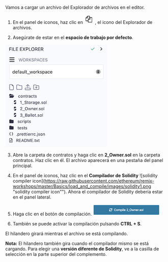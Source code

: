 Vamos a cargar un archivo del Explorador de archivos en el editor.

1. En el panel de iconos, haz clic en ![file explorer icon](https://raw.githubusercontent.com/ethereum/remix-workshops/master/Basics/load_and_compile/images/files1.png "file explorer icon") , el icono del Explorador de archivos.

2. Asegúrate de estar en el **espacio de trabajo por defecto**.

![default workspace](https://raw.githubusercontent.com/ethereum/remix-workshops/master/Basics/load_and_compile/images/default_workspace_open.png)

3. Abre la carpeta de contratos y haga clic en **2_Owner.sol** en la carpeta contratos. Haz clic en él. El archivo aparecerá en una pestaña del panel principal.

4. En el panel de iconos, haz clic en el **Compilador de Solidity** ![solidity compiler icon](https://raw.githubusercontent.com/ethereum/remix-workshops/master/Basics/load_and_compile/images/solidity1.png "solidity compiler icon""). Ahora el compilador de Solidity debería estar en el panel lateral.

5. Haga clic en el botón de compilación.
  ![compile 2_owner](https://raw.githubusercontent.com/ethereum/remix-workshops/master/Basics/load_and_compile/images/compile2owner.png "compile 2_Owner")

6. También se puede activar la compilación pulsando **CTRL + S**.

El hilandero girará mientras el archivo se está compilando.

**Nota:** El hilandero también gira cuando el compilador mismo se está cargando.  Para elegir una **versión diferente de Solidity**, ve a la casilla de selección en la parte superior del complemento.
